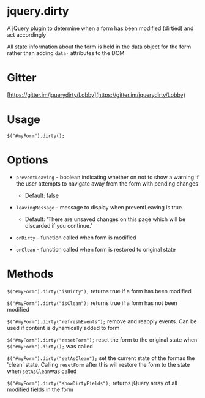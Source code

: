 # jquery.dirty

A jQuery plugin to determine when a form has been modified (dirtied) and act accordingly

All state information about the form is held in the data object for the form rather than adding `data-` attributes to the DOM

# Gitter

[https://gitter.im/jquerydirty/Lobby](https://gitter.im/jquerydirty/Lobby)


# Usage

`$("#myForm").dirty();`

# Options
* `preventLeaving` - boolean indicating whether on not to show a warning if the user attempts to navigate away from the form with pending changes

    * Default: false
* `leavingMessage` - message to display when preventLeaving is true

    * Default: 'There are unsaved changes on this page which will be discarded if you continue.'
* `onDirty` - function called when form is modified

* `onClean` - function called when form is restored to original state

# Methods
`$("#myForm").dirty("isDirty");` returns true if a form has been modified

`$("#myForm").dirty("isClean");` returns true if a form has not been modified

`$("#myForm").dirty("refreshEvents");` remove and reapply events. Can be used if content is dynamically added to form

`$("#myForm").dirty("resetForm");` reset the form to the original state when `$("#myForm").dirty();` was called

`$("#myForm").dirty("setAsClean");` set the current state of the formas the 'clean' state. Calling `resetForm` after this will restore the form to the state when `setAsClean`was called

`$("#myForm").dirty("showDirtyFields");` returns jQuery array of all modified fields in the form